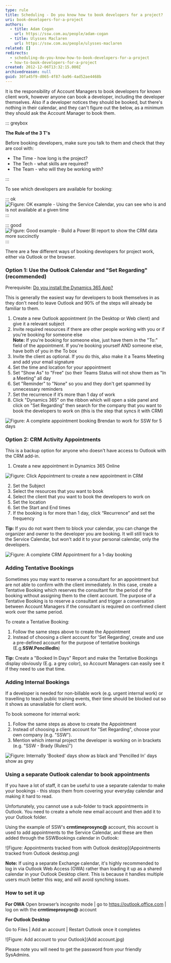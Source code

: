 ```yaml
---
type: rule
title: Scheduling - Do you know how to book developers for a project?
uri: book-developers-for-a-project
authors:
  - title: Adam Cogan
    url: https://ssw.com.au/people/adam-cogan
  - title: Ulysses Maclaren
    url: https://ssw.com.au/people/ulysses-maclaren
related: []
redirects:
  - scheduling-do-you-know-how-to-book-developers-for-a-project
  - how-to-book-developers-for-a-project
created: 2012-12-06T13:32:15.000Z
archivedreason: null
guid: 30fa45f9-d065-4f87-ba96-4ad52ae4468b
---
```

It is the responsibility of Account Managers to book developers for known client work, however anyone can book a developer, including the developer themselves. Also if a developer notices they should be booked, but there's nothing in their calendar, and they can't figure out the below, as a minimum they should ask the Account Manager to book them.

::: greybox  

**The Rule of the 3 T's**

Before booking developers, make sure you talk to them and check that they are cool with:

* The Time - how long is the project?
* The Tech - what skills are required?
* The Team - who will they be working with?

:::

To see which developers are available for booking:

::: ok
![Figure: OK example - Using the Service Calendar, you can see who is and is not available at a given time](service-calendar-crm-online-version-blurred.png)
:::

::: good
![Figure: Good example - Build a Power BI report to show the CRM data more succinctly](bookedindays.png)
:::

There are a few different ways of booking developers for project work, either via Outlook or the browser.

<!--endintro-->

### Option 1: Use the Outlook Calendar and "Set Regarding" (recommended)

Prerequisite: [Do you install the Dynamics 365 App?](/install-the-2-add-ins)

This is generally the easiest way for developers to book themselves in as they don't need to leave Outlook and 90% of the steps will already be familiar to them.

1. Create a new Outlook appointment (in the Desktop or Web client) and give it a relevant subject
2. Invite required resources if there are other people working with you or if you're booking for someone else\
   **Note:** If you're booking for someone else, just have them in the "To:" field of the appointment. If you're booking yourself AND someone else, have both of you in the To box
3. Invite the client as optional. If you do this, also make it a Teams Meeting and add your email signature
4. Set the time and location for your appointment
5. Set "Show As" to "Free" (so their Teams Status will not show them as "In a Meeting" all day
6. Set "Reminder" to "None" so you and they don't get spammed by unnecessary reminders
7. Set the recurrence if it’s more than 1 day of work
8. Click "Dynamics 365" on the ribbon which will open a side panel and click on "Set Regarding" then search for the company that you want to book the developers to work on (this is the step that syncs it with CRM)

![Figure: A complete appointment booking Brendan to work for SSW for 5 days](Dynamics1.jpg)

### Option 2: CRM Activity Appointments

This is a backup option for anyone who doesn't have access to Outlook with the CRM add-in.

1. Create a new appointment in Dynamics 365 Online

![Figure: Click Appointment to create a new appointment in CRM](Dynamics-Calendar-App.jpg)

2. Set the Subject
3. Select the resources that you want to book
4. Select the client that you want to book the developers to work on
5. Set the location
6. Set the Start and End times
7. If the booking is for more than 1 day, click “Recurrence” and set the frequency

**Tip:** If you do not want them to block your calendar, you can change the organizer and owner to the developer you are booking. It will still track to the Service Calendar, but won't add it to your personal calendar, only the developers.

![Figure: A complete CRM Appointment for a 1-day booking](Dynamics-Appointment.jpg)

### Adding Tentative Bookings

Sometimes you may want to reserve a consultant for an appointment but are not able to confirm with the client immediately. In this case, create a Tentative Booking which reserves the consultant for the period of the booking without assigning them to the client account. The purpose of a Tentative Booking is to reserve a consultant and trigger a conversation between Account Managers if the consultant is required on confirmed client work over the same period.

To create a Tentative Booking:

1. Follow the same steps above to create the Appointment
2. Instead of choosing a client account for 'Set Regarding', create and use a pre-defined account for the purpose of tentative bookings (E.g.**SSW.PencilledIn**)

**Tip:** Create a "Booked In Days" Report and make the Tentative Bookings display obviously (E.g. a grey color), so Account Managers can easily see it if they need to use that time.

### Adding Internal Bookings

If a developer is needed for non-billable work (e.g. urgent internal work) or travelling to teach public training events, their time should be blocked out so it shows as unavailable for client work.

To book someone for internal work:

1. Follow the same steps as above to create the Appointment
2. Instead of choosing a client account for "Set Regarding", choose your own company (e.g. "SSW").
3. Mention which internal project the developer is working on in brackets (e.g. "SSW - Brady (Rules)")

![Figure: Internally 'Booked' days show as black and 'Pencilled In' days show as grey](2020-03-20_10-49-19.png)

### Using a separate Outlook calendar to book appointments

If you have a lot of staff, it can be useful to use a separate calendar to make your bookings - this stops them from covering your everyday calendar and making it hard to read.

Unfortunately, you cannot use a sub-folder to track appointments in Outlook. You need to create a whole new email account and then add it to your Outlook folder.

Using the example of SSW's **crmtimeprosync@** account, this account is used to add appointments to the Service Calendar, and these are then added through the SSWBookings calendar in Outlook:

![Figure: Appointments tracked from with Outlook desktop](Appointments tracked from Outlook desktop.png)

**Note:** If using a separate Exchange calendar, it's highly recommended to log in via Outlook Web Access (OWA) rather than loading it up as a shared calendar in your Outlook Desktop client. This is because it handles multiple users much better this way, and will avoid synching issues. 

### How to set it up

**For OWA** 
Open browser’s incognito mode | go to https://outlook.office.com | log on with the **crmtimeprosync@** account

**For Outlook Desktop** 

Go to Files | Add an account | Restart Outlook once it completes 

![Figure: Add account to your Outlook](Add account.jpg)

Please note you will need to get the password from your friendly SysAdmins.
